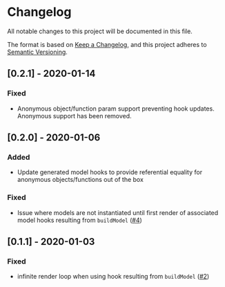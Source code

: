 # Changelog

All notable changes to this project will be documented in this file.

The format is based on [Keep a Changelog](https://keepachangelog.com/en/1.0.0/),
and this project adheres to [Semantic Versioning](https://semver.org/spec/v2.0.0.html).

## [0.2.1] - 2020-01-14

### Fixed
- Anonymous object/function param support preventing hook updates. Anonymous support has been removed.

## [0.2.0] - 2020-01-06

### Added
- Update generated model hooks to provide referential equality for anonymous objects/functions out of the box

### Fixed
- Issue where models are not instantiated until first render of associated model hooks resulting from `buildModel` ([#4](https://github.com/JBKLabs/react-models/issues/4))

## [0.1.1] - 2020-01-03

### Fixed
- infinite render loop when using hook resulting from `buildModel` ([#2](https://github.com/JBKLabs/react-models/issues/2))
